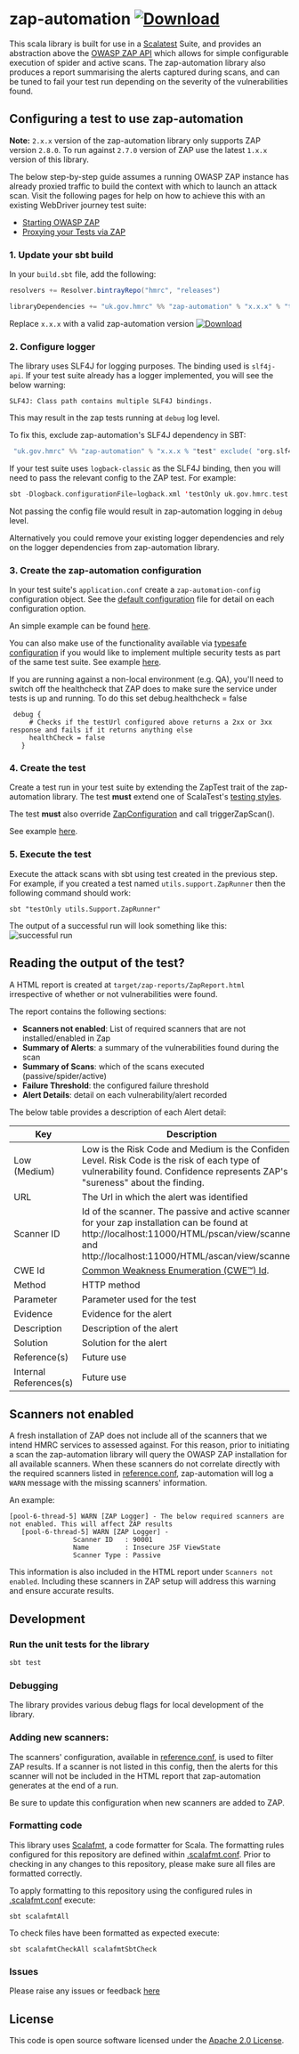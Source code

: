 # zap-automation  [ ![Download](https://api.bintray.com/packages/hmrc/releases/zap-automation/images/download.svg) ](https://bintray.com/hmrc/releases/zap-automation/_latestVersion)

This scala library is built for use in a [Scalatest](http://www.scalatest.org/) Suite, and provides an abstraction above the [OWASP ZAP API](https://www.owasp.org/index.php/OWASP_Zed_Attack_Proxy_Project) which allows for simple configurable execution of spider and active scans. The zap-automation library also produces a report summarising the alerts captured during scans, and can be tuned to fail your test run depending on the severity of the vulnerabilities found.

## Configuring a test to use zap-automation
**Note:** `2.x.x` version of the zap-automation library only supports ZAP version `2.8.0`. To run against `2.7.0` version of 
ZAP use the latest `1.x.x` version of this library.

The below step-by-step guide assumes a running OWASP ZAP instance has already proxied traffic to build the context with which to launch an attack scan.  Visit the following pages for help on how to achieve this with an existing WebDriver journey test suite:
- [Starting OWASP ZAP](https://github.com/hmrc/zap-automation/wiki/Starting-OWASP-ZAP-for-use-with-zap-automation)
- [Proxying your Tests via ZAP](https://github.com/hmrc/zap-automation/wiki/Configure-Tests-to-proxy-via-OWASP-ZAP)

### 1. Update your sbt build
In your `build.sbt` file, add the following:

```scala
resolvers += Resolver.bintrayRepo("hmrc", "releases")

libraryDependencies += "uk.gov.hmrc" %% "zap-automation" % "x.x.x" % "test"
```
Replace `x.x.x` with a valid zap-automation version [ ![Download](https://api.bintray.com/packages/hmrc/releases/zap-automation/images/download.svg) ](https://bintray.com/hmrc/releases/zap-automation/_latestVersion)

### 2. Configure logger
The library uses SLF4J for logging purposes. The binding used is `slf4j-api`. If your test suite already has 
a logger implemented, you will see the below warning:

```SLF4J: Class path contains multiple SLF4J bindings.```

This may result in the zap tests running at `debug` log level. 

To fix this, exclude zap-automation's SLF4J dependency in SBT: 

```scala
 "uk.gov.hmrc" %% "zap-automation" % "x.x.x % "test" exclude( "org.slf4j","slf4j-api")
```
If your test suite uses `logback-classic` as the SLF4J binding, then you will need to pass the relevant config to the ZAP test.  For example:
```scala
sbt -Dlogback.configurationFile=logback.xml 'testOnly uk.gov.hmrc.test.ui.cucumber.utils.ZAPRunner'
```
Not passing the config file would result in zap-automation logging in `debug` level.

Alternatively you could remove your existing logger dependencies and rely on the logger dependencies from zap-automation library. 

### 3. Create the zap-automation configuration
In your test suite's `application.conf` create a `zap-automation-config` configuration object.  See the [default configuration](src/main/resources/reference.conf) file for detail on each configuration option.

An simple example can be found [here](examples/singleConfigExample/resources/singleConfigExampleApplication.conf).

You can also make use of the functionality available via [typesafe configuration](https://github.com/lightbend/config) if you would like to implement multiple security tests as part of the same test suite.  See example [here](examples/multipleConfigExample/resources/multipleConfigExampleApplication.conf).

If you are running against a non-local environment (e.g. QA), you'll need to switch off the healthcheck that ZAP does to make sure the service under tests is up and running. To do this set debug.healthcheck = false

```
 debug {
     # Checks if the testUrl configured above returns a 2xx or 3xx response and fails if it returns anything else
     healthCheck = false
   }
```

### 4. Create the test
Create a test run in your test suite by extending the ZapTest trait of the zap-automation library. The test **must** extend one of ScalaTest's [testing styles](http://www.scalatest.org/user_guide/selecting_a_style).

The test **must** also override [ZapConfiguration](src/main/scala/uk/gov/hmrc/zap/config/ZapConfiguration.scala) and call triggerZapScan().

See example [here](examples/singleConfigExample/SingleConfigExampleRunner.scala).

### 5. Execute the test
Execute the attack scans with sbt using test created in the previous step.  For example, if you created a test named `utils.support.ZapRunner` then the following command should work:

```sbt "testOnly utils.Support.ZapRunner"```

The output of a successful run will look something like this:
![successful run](images/console-from-successful-run.png)

## Reading the output of the test?
A HTML report is created at `target/zap-reports/ZapReport.html` irrespective of whether or not vulnerabilities were found.

The report contains the following sections:
- **Scanners not enabled**: List of required scanners that are not installed/enabled in Zap 
- **Summary of Alerts**: a summary of the vulnerabilities found during the scan
- **Summary of Scans**: which of the scans executed (passive/spider/active)
- **Failure Threshold**: the configured failure threshold
- **Alert Details**: detail on each vulnerability/alert recorded

The below table provides a description of each Alert detail:


| Key | Description |
| --- | --- |
| Low (Medium)  | Low is the Risk Code  and Medium is the Confidence Level. Risk Code is the risk of each type of vulnerability found. Confidence represents ZAP's "sureness" about the finding.|
| URL      | The Url in which the alert was identified      |
| Scanner ID | Id of the scanner. The passive and active scanners for your zap installation can be found at http://localhost:11000/HTML/pscan/view/scanners/ and http://localhost:11000/HTML/ascan/view/scanners/       |
| CWE Id | [Common Weakness Enumeration (CWE™) Id](https://cwe.mitre.org/about/faq.html).      |
| Method | HTTP method      |
| Parameter | Parameter used for the test      |
| Evidence | Evidence for the alert      |
| Description | Description of the alert      |
| Solution | Solution for the alert      |
| Reference(s) | Future use      |
| Internal References(s) | Future use      |

## Scanners not enabled
A fresh installation of ZAP does not include all of the scanners that we intend HMRC services to assessed against. For this reason, prior to initiating a scan the zap-automation library will query the OWASP ZAP installation for all available scanners. When these scanners do not correlate directly with
the required scanners listed in [reference.conf](src/main/resources/reference.conf), zap-automation will log a `WARN` message 
with the missing scanners' information.

An example:
 ```
 [pool-6-thread-5] WARN [ZAP Logger] - The below required scanners are not enabled. This will affect ZAP results
    [pool-6-thread-5] WARN [ZAP Logger] - 
                 Scanner ID   : 90001
                 Name         : Insecure JSF ViewState
                 Scanner Type : Passive
  ```
                 
This information is also included in the HTML report under `Scanners not enabled`. Including these scanners in ZAP 
setup will address this warning and ensure accurate results.  


## Development
### Run the unit tests for the library
```scala
sbt test
```

### Debugging
The library provides various debug flags for local development of the library.

### Adding new scanners:
The scanners' configuration, available in [reference.conf](src/main/resources/reference.conf), is used to filter ZAP results. 
If a scanner is not listed in this config, then the alerts for this scanner will not be included in the HTML report that zap-automation generates at the end of a run.

Be sure to update this configuration when new scanners are added to ZAP. 


### Formatting code
This library uses [Scalafmt](https://scalameta.org/scalafmt/), a code formatter for Scala. The formatting rules configured for this repository are defined within [.scalafmt.conf](.scalafmt.conf). Prior to checking in any changes to this repository, please make sure all files are formatted correctly.

To apply formatting to this repository using the configured rules in [.scalafmt.conf](.scalafmt.conf) execute:

```
sbt scalafmtAll
```

To check files have been formatted as expected execute:

```
sbt scalafmtCheckAll scalafmtSbtCheck
```

### Issues
Please raise any issues or feedback [here](issues/)

## License
This code is open source software licensed under the [Apache 2.0 License]("http://www.apache.org/licenses/LICENSE-2.0.html").
